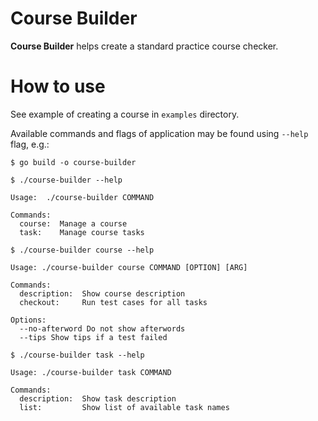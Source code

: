 # Course Builder

**Course Builder** helps create a standard practice course checker.

# How to use

See example of creating a course in `examples` directory.

Available commands and flags of application may be found using `--help` flag, e.g.:

```console
$ go build -o course-builder

$ ./course-builder --help

Usage:  ./course-builder COMMAND

Commands:
  course:  Manage a course
  task:    Manage course tasks

$ ./course-builder course --help

Usage: ./course-builder course COMMAND [OPTION] [ARG]

Commands:
  description:  Show course description
  checkout:     Run test cases for all tasks

Options:
  --no-afterword Do not show afterwords
  --tips Show tips if a test failed

$ ./course-builder task --help

Usage: ./course-builder task COMMAND

Commands:
  description:  Show task description
  list:         Show list of available task names
```
